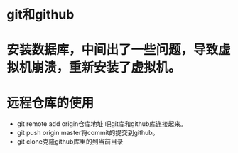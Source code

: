 # git和github
# 安装数据库，中间出了一些问题，导致虚拟机崩溃，重新安装了虚拟机。
# 远程仓库的使用
* git remote add origin仓库地址 吧git库和github库连接起来。
* git push origin master将commit的提交到github。
* git clone克隆github库里的到当前目录
